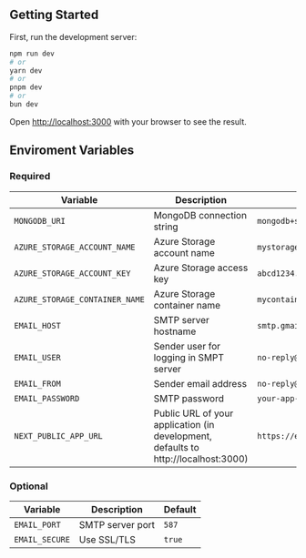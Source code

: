 ## Getting Started

First, run the development server:

```bash
npm run dev
# or
yarn dev
# or
pnpm dev
# or
bun dev
```

Open [http://localhost:3000](http://localhost:3000) with your browser to see the result.

## Enviroment Variables

### Required

| Variable | Description | Example |
|----------|-------------|---------|
| `MONGODB_URI` | MongoDB connection string | `mongodb+srv://user:pass@cluster.mongodb.net/db` |
| `AZURE_STORAGE_ACCOUNT_NAME` | Azure Storage account name | `mystorageaccount` |
| `AZURE_STORAGE_ACCOUNT_KEY` | Azure Storage access key | `abcd1234...` |
| `AZURE_STORAGE_CONTAINER_NAME` | Azure Storage container name | `mycontainer` |
| `EMAIL_HOST` | SMTP server hostname | `smtp.gmail.com` |
| `EMAIL_USER` | Sender user for logging in SMPT server | `no-reply@yourapp.com` |
| `EMAIL_FROM` | Sender email address | `no-reply@yourapp.com` |
| `EMAIL_PASSWORD` | SMTP password | `your-app-specific-password` |
| `NEXT_PUBLIC_APP_URL` | Public URL of your application (in development, defaults to http://localhost:3000) | `https://example.com` |

### Optional

| Variable | Description | Default |
|----------|-------------|---------|
| `EMAIL_PORT` | SMTP server port | `587` |
| `EMAIL_SECURE` | Use SSL/TLS | `true` |